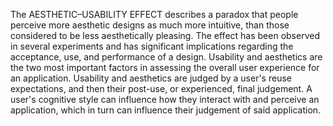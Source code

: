 The AESTHETIC–USABILITY EFFECT describes a paradox that people perceive more aesthetic designs as much more intuitive, than those considered to be less aesthetically pleasing. The effect has been observed in several experiments and has significant implications regarding the acceptance, use, and performance of a design. Usability and aesthetics are the two most important factors in assessing the overall user experience for an application. Usability and aesthetics are judged by a user's reuse expectations, and then their post-use, or experienced, final judgement. A user's cognitive style can influence how they interact with and perceive an application, which in turn can influence their judgement of said application.
